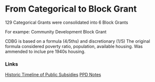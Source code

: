 # From Categorical to Block Grant

129 Categorical Grants were consolidated into 6 Block Grants

For exampe: Community Development Block Grant

CDBG is based on a formula (4/5ths) and discretionary (1/5)
The original formula considered poverty ratio, population, available housing. Was ammended to inclue pre 1940s housing. 


### Links
[Historic Timeline of Public Subsidies](235_HstrcTmln_PublicSubsidies.md)
[PPD Notes](https://github.com/SageGrey/exp-exp-exp/edit/main/improbabilityDrive/2_pblc-prvt-dvlpmnt.md)

